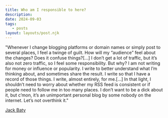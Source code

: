 ```yaml
---
title: Who am I responsible to here?
description:
date: 2024-09-03
tags:
   - posts
layout: layouts/post.njk
---
```


"Whenever I change blogging platforms or domain names or simply post to several places, I feel a twinge of guilt. How will my “audience” feel about the changes? Does it confuse things?\[…\] I don’t get a lot of traffic, but it’s also not zero traffic, so I feel some responsibility. But why? I am not writing for money or influence or popularity. I write to better understand what I’m thinking about, and sometimes share the result. I write so that I have a record of those things. I write, almost entirely, for me.\[…\] In that light, I shouldn’t need to worry about whether my RSS feed is consistent or if people need to follow me in too many places. I don’t want to be a dick about it, but c’mon, it’s an unimportant personal blog by some nobody on the internet. Let’s not overthink it."

[Jack Baty](https://baty.net/2024/07/who-am-i-responsible-to-here/)
